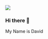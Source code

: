 <img src="https://telegra.ph/file/f6e7acb0b7fc0662c81ff.jpg">

### Hi there 👋
<p>My Name is David</p>
